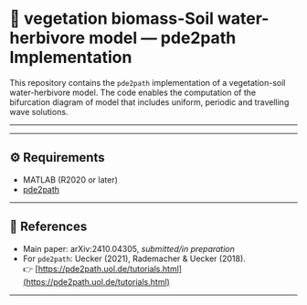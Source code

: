 # 🌱 vegetation biomass-Soil water-herbivore model — pde2path Implementation

This repository contains the `pde2path` implementation of a vegetation-soil water-herbivore model. The code enables the computation of the bifurcation diagram of model that includes uniform, periodic and travelling wave solutions. 

---

---

## ⚙️ Requirements

- MATLAB (R2020 or later)
- [pde2path](https://www.staff.uni-oldenburg.de/hannes.uecker/pde2path/)

---

## 📎 References

- Main paper: arXiv:2410.04305, *submitted/in preparation*
- For `pde2path`: Uecker (2021), Rademacher & Uecker (2018).  
  👉 [https://pde2path.uol.de/tutorials.html](https://pde2path.uol.de/tutorials.html)

---

